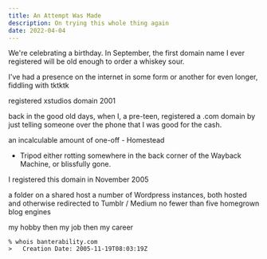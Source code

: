 ```yaml
---
title: An Attempt Was Made
description: On trying this whole thing again
date: 2022-04-04
---
```


We're celebrating a birthday. In September, the first domain name I ever registered will be old enough to order a whiskey sour.

I've had a presence on the internet in some form or another for even longer, fiddling with tktktk

registered xstudios domain 2001

back in the good old days, when I, a pre-teen, registered a .com domain by just telling someone over the phone that I was good for the cash.

an incalculable amount of one-off - Homestead

- Tripod
  either rotting somewhere in the back corner of the Wayback Machine, or blissfully gone.

I registered this domain in November 2005

a folder on a shared host
a number of Wordpress instances, both hosted and otherwise
redirected to Tumblr / Medium
no fewer than five homegrown blog engines

my hobby
then my job
then my career

```
% whois banterability.com
>   Creation Date: 2005-11-19T08:03:19Z
```
